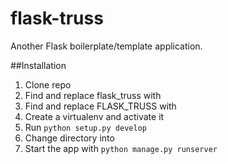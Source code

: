 # flask-truss

Another Flask boilerplate/template application.

##Installation
1. Clone repo
1. Find and replace flask_truss with <appname>
1. Find and replace FLASK_TRUSS with <APPNAME>
1. Create a virtualenv and activate it
1. Run `python setup.py develop`
1. Change directory into <appname>
1. Start the app with `python manage.py runserver`
